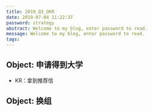 ```yaml
---
title: 2019_Q3_OKR
date: 2019-07-04 11:22:37
password: strategy
abstract: Welcome to my blog, enter password to read.
message: Welcome to my blog, enter password to read.
tags:
---
```


## Object: 申请得到大学
* KR：拿到推荐信

## Object: 换组
